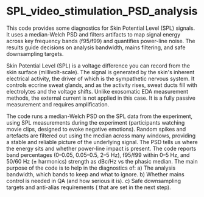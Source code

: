 # SPL_video_stimulation_PSD_analysis
This code provides some diagnostics for Skin Potential Level (SPL) signals. It uses a median-Welch PSD and filters artifacts to map signal energy across key frequency bands (f95/f99) and quantifies power-line noise. The results guide decisions on analysis bandwidth, mains filtering, and safe downsampling targets.

Skin Potential Level (SPL) is a voltage difference you can record from the skin surface (millivolt-scale). 
The signal is generated by the skin's inherent electrical activity, the driver of which is the sympathetic nervous system. 
It controls eccrine sweat glands, and as the activity rises, sweat ducts fill with electrolytes and the voltage shifts. Unlike exosomatic EDA measurement methods, the external current is not applied in this case. It is a fully passive measurement and requires amplification.

The code runs a median-Welch PSD on the SPL data from the experiment, using SPL measurements during the experiment (participants watching movie clips, designed to evoke negative emotions). 
Random spikes and artefacts are filtered out using the median across many windows, providing a stable and reliable picture of the underlying signal. 
The PSD tells us where the energy sits and whether power-line impact is present.
The code reports band percentages (0–0.05, 0.05–0.5, 2–5 Hz), f95/f99 within 0–5 Hz, and 50/60 Hz (± harmonics) strength as dBc/Hz vs the phasic median.
The main purpose of the code is to help in the diagnostics of: 
 a) The analysis bandwidth, which bands to  keep and what to ignore.
 b) Whether mains control is needed in QA (and how serious it is).
 c) Safe downsampling targets and anti-alias requirements ( that are set in the next step).


